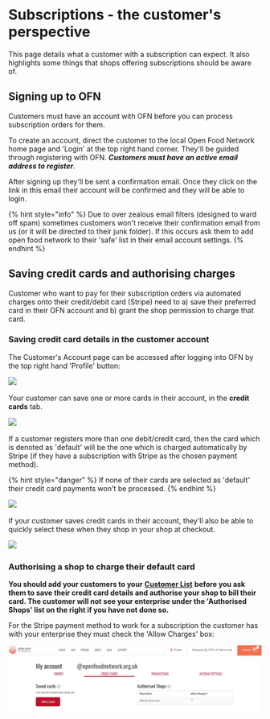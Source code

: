 # Subscriptions - the customer's perspective

This page details what a customer with a subscription can expect. It also highlights some things that shops offering subscriptions should be aware of.

## Signing up to OFN

Customers must have an account with OFN before you can process subscription orders for them.

To create an account, direct the customer to the local Open Food Network home page and 'Login' at the top right hand corner. They'll be guided through registering with OFN. _**Customers must have an active email address to register**_.

After signing up they'll be sent a confirmation email. Once they click on the link in this email their account will be confirmed and they will be able to login.

{% hint style="info" %}
Due to over zealous email filters \(designed to ward off spam\) sometimes customers won't receive their confirmation email from us \(or it will be directed to their junk folder\). If this occurs ask them to add open food network to their 'safe' list in their email account settings.
{% endhint %}

## Saving credit cards and authorising charges

Customer who want to pay for their subscription orders via automated charges onto their credit/debit card \(Stripe\) need to a\) save their preferred card in their OFN account and b\) grant the shop permission to charge that card.

### Saving credit card details in the customer account

The Customer's Account page can be accessed after logging into OFN by the top right hand 'Profile' button:

![](../../.gitbook/assets/subcard1.jpg)

Your customer can save one or more cards in their account, in the **credit cards** tab.

![](../../.gitbook/assets/subcard2.jpg)

If a customer registers more than one debit/credit card, then the card which is denoted as 'default' will be the one which is charged automatically by Stripe \(if they have a subscription with Stripe as the chosen payment method\).

{% hint style="danger" %}
If none of their cards are selected as 'default' their credit card payments won't be processed.
{% endhint %}

![](../../.gitbook/assets/image%20%2826%29.png)

If your customer saves credit cards in their account, they'll also be able to quickly select these when they shop in your shop at checkout.

![](../../.gitbook/assets/image%20%284%29.png)

### **Authorising a shop to charge their default card**

**You should add your customers to your** [**Customer List**](../shopfront/customer-management-and-conditional-displays-prices/customers.md) **before you ask them to save their credit card details and authorise your shop to bill their card. The customer will not see your enterprise under the 'Authorised Shops' list on the right if you have not done so.**

For the Stripe payment method to work for a subscription the customer has with your enterprise they must check the 'Allow Charges' box:

![](../../.gitbook/assets/subcard2%20%281%29.jpg)

